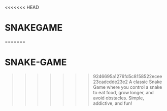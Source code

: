 <<<<<<< HEAD
# SNAKEGAME
=======
# SNAKE-GAME
>>>>>>> 9246695a1276fd5c8158522ecee23cadcdde23e2
A classic Snake Game where you control a snake to eat food, grow longer, and avoid obstacles. Simple, addictive, and fun!
